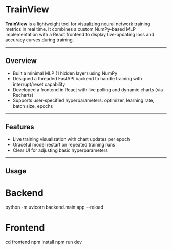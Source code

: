 # TrainView

**TrainView** is a lightweight tool for visualizing neural network training metrics in real time. It combines a custom NumPy-based MLP implementation with a React frontend to display live-updating loss and accuracy curves during training.

---

## Overview

- Built a minimal MLP (1 hidden layer) using NumPy
- Designed a threaded FastAPI backend to handle training with interrupt/reset capability
- Developed a frontend in React with live polling and dynamic charts (via Recharts)
- Supports user-specified hyperparameters: optimizer, learning rate, batch size, epochs

---

## Features

- Live training visualization with chart updates per epoch
- Graceful model restart on repeated training runs
- Clear UI for adjusting basic hyperparameters

---

## Usage

# Backend
python -m uvicorn backend.main:app --reload

# Frontend
cd frontend
npm install
npm run dev
